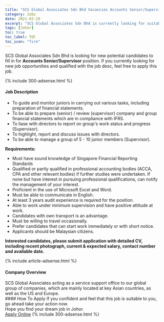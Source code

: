 ```yaml
---
title: "SCS Global Associates Sdn Bhd Vacancies Accounts Senior/Supervisor" 
category: Jobs 
date: 2021-03-29 
excerpt: "SCS Global Associates Sdn Bhd is currently looking for suitable person to fill in the Accounts Senior/Supervisor which based in Johor" 
tags: [Johor] 
toc: true 
toc_label: TOC 
toc_icon: "fire" 
--- 
```


<p>SCS Global Associates Sdn Bhd is looking for new potential candidates to fill in for <b>Accounts Senior/Supervisor</b> position. If you currently looking for new job opportunities and qualified with the job desc, feel free to apply this job.
</p>{% include 300-adsense.html %} 
<div><div><h4>Job Description</h4></div><div><div><span><div><ul><li>To guide and monitor juniors in carrying out various tasks, including preparation of financial statements.&#160;</li><li>To be able to prepare (senior) / review (supervisor) company and group financial statements which are in compliance with IFRS.</li><li>To liase with directors to report on group's work status and progress (Supervisor).</li><li>To highlight, report and discuss issues with directors.</li><li>To be able to manage a group of 5 - 10 junior members (Supervisor).</li></ul><p><strong>Requirements:</strong></p><ul><li>Must have sound knowledge of Singapore Financial Reporting Standards</li><li>Qualified or partly qualified in professional accounting bodies (ACCA, CPA and other relevant bodies) if further studies were undertaken. If none but have interest in pursuing professional qualifications, can notify the management of your interest.</li><li>Proficient in the use of Microsoft Excel and Word.</li><li>Must be able to communicate in English.</li><li>At least 3&#160;years audit experience is required for the position.</li><li>Able to work under minimum supervision and have positive attitude at work.</li><li>Candidates with own transport is an advantage.</li><li>Must be willing to travel occasionally.</li><li>Prefer candidates that can start work immediately or with short notice.</li><li>Applicants should be Malaysian citizens.</li></ul><p><strong>Interested candidates, please submit application with detailed CV, including recent photograph, current &amp; expected salary, contact number and available date.</strong></p></div></span></div></div></div> 
{% include article-adsense.html %} 
<div><div><h4>Company Overview</h4></div><div><div><span><div><div>&#8203;SCS Global Associates acting as a service support office to our global group of companies, which are mainly located at key Asian countries, as well as the US and Europe.</div></div></span></div></div></div> 
#### How To Apply 
If you confident and feel that this job is suitable to you, go ahead take your action now. <br/> 
Hope you find your dream job in Johor. <br/> 
<a href="https://www.jobstreet.com.my/en/job/accounts-senior-supervisor-4518701?jobId=jobstreet-my-job-4518701&" class="btn btn--info" target="_blank" rel="nofollow noopenner">Apply Online</a> 
{% include 300-adsense.html %} 